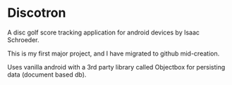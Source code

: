 # Discotron
A disc golf score tracking application for android devices by Isaac Schroeder.

This is my first major project, and I have migrated to github mid-creation.

Uses vanilla android with a 3rd party library called Objectbox for persisting data (document based db).

